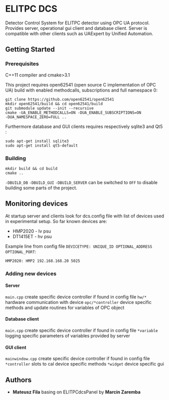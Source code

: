 # ELITPC DCS

Detector Control System for ELITPC detector using OPC UA protocol.
Provides server, operational gui client and database client. Server is
compatible with other clients such as UAExpert by Unified Automation.

## Getting Started

### Prerequisites
C++11 compiler and cmake>3.1

This project requires open62541 (open source C implementation of OPC UA)
build with enabled methodcalls, subscriptions and full namespace 0:

```
git clone https://github.com/open62541/open62541
mkdir open62541/build && cd open62541/build
git submodule update --init --recursive
cmake -UA_ENABLE_METHODCALLS=ON -DUA_ENABLE_SUBSCRIPTIONS=ON
-DUA_NAMESPACE_ZERO=FULL ..
```
Furthermore database and GUI clients requires respectively sqlite3 and Qt5 :
```
sudo apt-get install sqlite3
sudo apt-get install qt5-default
```

### Building
```
mkdir build && cd build
cmake ..
```

`-DBUILD_DB` `-DBUILD_GUI` `-DBUILD_SERVER`  can be switched to `OFF` to
disable building some parts of the project.




## Monitoring devices

At startup server and clients look for dcs.config file with list of
devices used in experimental setup. So far known devices are:
* HMP2020 - lv psu
* DT1415ET - hv psu


Example line from config file `DEVICETYPE: UNIQUE_ID OPTIONAL_ADDRESS
OPTIONAL_PORT`:
```
HMP2020: HMP2 192.168.168.20 5025
```


### Adding new devices
#### Server
`main.cpp` create specific device controller if found in config file
`hw/*` hardware communication with device
`opc/*controller`  device specific methods and update routines for
variables of OPC object


#### Database client
`main.cpp` create specific device controller if found in config file
`*variable` logging specific parameters of variables provided by server
#### GUI client
`mainwindow.cpp` create specific device controller if found in config file
`*controller` slots to cal device specific methods
`*widget` device specific gui
## Authors
* __Mateusz Fila__ basing on ELITPCdcsPanel by __Marcin Zaremba__